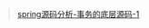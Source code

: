 
> [spring源码分析-事务的底层源码-1](https://blog.csdn.net/java_lyvee/article/details/136762710?spm=1001.2014.3001.5502)
